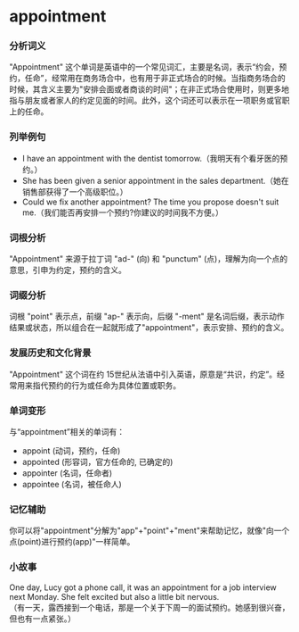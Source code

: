 # appointment

### 分析词义

  

"Appointment" 这个单词是英语中的一个常见词汇，主要是名词，表示“约会，预约，任命”，经常用在商务场合中，也有用于非正式场合的时候。当指商务场合的时候，其含义主要为"安排会面或者商谈的时间"；在非正式场合使用时，则更多地指与朋友或者家人的约定见面的时间。此外，这个词还可以表示在一项职务或官职上的任命。

  

### 列举例句

  

*   I have an appointment with the dentist tomorrow.（我明天有个看牙医的预约。）
*   She has been given a senior appointment in the sales department.（她在销售部获得了一个高级职位。）
*   Could we fix another appointment? The time you propose doesn't suit me.（我们能否再安排一个预约?你建议的时间我不方便。）

  

### 词根分析

  

"Appointment" 来源于拉丁词 "ad-" (向) 和 "punctum" (点)，理解为向一个点的意思，引申为约定，预约的含义。

  

### 词缀分析

  

词根 "point" 表示点，前缀 "ap-" 表示向，后缀 "-ment" 是名词后缀，表示动作结果或状态，所以组合在一起就形成了"appointment"，表示安排、预约的含义。

  

### 发展历史和文化背景

  

"Appointment" 这个词在约 15世纪从法语中引入英语，原意是“共识，约定”。经常用来指代预约的行为或任命为具体位置或职务。

  

### 单词变形

  

与“appointment”相关的单词有：

  

*   appoint (动词，预约，任命)
*   appointed (形容词，官方任命的, 已确定的)
*   appointer (名词，任命者)
*   appointee (名词，被任命人)

  

### 记忆辅助

  

你可以将"appointment"分解为"app"+"point"+"ment"来帮助记忆，就像"向一个点(point)进行预约(app)"一样简单。

  

### 小故事

  

One day, Lucy got a phone call, it was an appointment for a job interview next Monday. She felt excited but also a little bit nervous.  
（有一天，露西接到一个电话，那是一个关于下周一的面试预约。她感到很兴奋，但也有一点紧张。）
